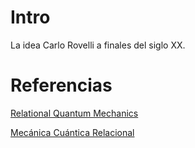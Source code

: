 # Intro

La idea Carlo Rovelli a finales del siglo XX.

#  Referencias

[Relational Quantum Mechanics](https://plato.stanford.edu/archives/win2019/entries/qm-relational "By Laudisa, Federico; Rovelli, Carlo at The Stanford Encyclopedia of Philosophy (Winter 2019 Edition), Edward N. Zalta (ed.)")

[Mecánica Cuántica Relacional](https://es.wikipedia.org/wiki/Mec%C3%A1nica_cu%C3%A1ntica_relacional "La wikipedia en Español")
